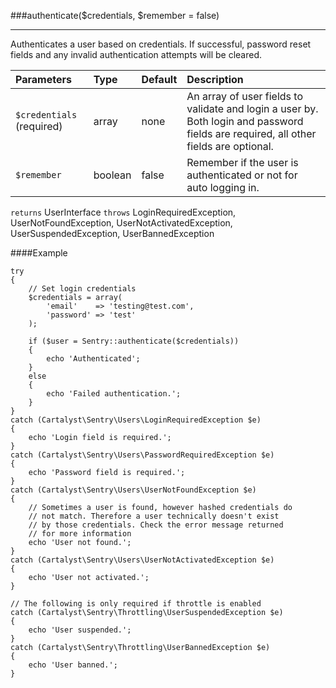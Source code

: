 <a id="authenticate"></a>
###authenticate($credentials, $remember = false)

----------

Authenticates a user based on credentials. If successful, password reset fields and any invalid authentication attempts will be cleared.

Parameters                   | Type           | Default       | Description
:--------------------------- | :------------- | :------------ | :--------------
`$credentials` (required)    | array          | none          | An array of user fields to validate and login a user by. Both login and password fields are required, all other fields are optional.
`$remember`                  | boolean        | false         | Remember if the user is authenticated or not for auto logging in.

`returns` UserInterface
`throws`  LoginRequiredException, UserNotFoundException, UserNotActivatedException, UserSuspendedException, UserBannedException

####Example

	try
	{
		// Set login credentials
		$credentials = array(
			'email'    => 'testing@test.com',
			'password' => 'test'
		);

		if ($user = Sentry::authenticate($credentials))
		{
			echo 'Authenticated';
		}
		else
		{
			echo 'Failed authentication.';
		}
	}
	catch (Cartalyst\Sentry\Users\LoginRequiredException $e)
	{
		echo 'Login field is required.';
	}
	catch (Cartalyst\Sentry\Users\PasswordRequiredException $e)
	{
		echo 'Password field is required.';
	}
	catch (Cartalyst\Sentry\Users\UserNotFoundException $e)
	{
		// Sometimes a user is found, however hashed credentials do
		// not match. Therefore a user technically doesn't exist
		// by those credentials. Check the error message returned
		// for more information
		echo 'User not found.';
	}
	catch (Cartalyst\Sentry\Users\UserNotActivatedException $e)
	{
		echo 'User not activated.';
	}

	// The following is only required if throttle is enabled
	catch (Cartalyst\Sentry\Throttling\UserSuspendedException $e)
	{
		echo 'User suspended.';
	}
	catch (Cartalyst\Sentry\Throttling\UserBannedException $e)
	{
		echo 'User banned.';
	}
